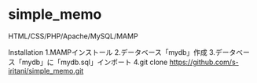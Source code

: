 # simple_memo
HTML/CSS/PHP/Apache/MySQL/MAMP


Installation
1.MAMPインストール
2.データベース「mydb」作成
3.データベース「mydb」に「mydb.sql」インポート
4.git clone https://github.com/s-iritani/simple_memo.git
